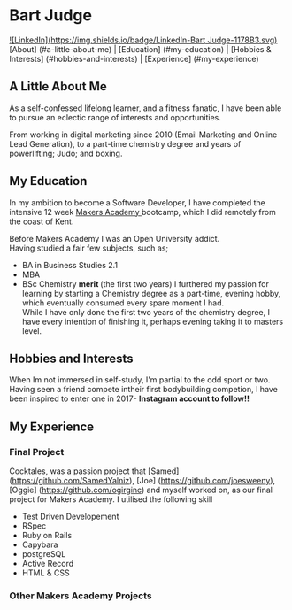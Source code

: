 # Bart Judge 
[![LinkedIn](https://img.shields.io/badge/LinkedIn-Bart Judge-1178B3.svg)](https://uk.linkedin.com/in/bartholomewjudge)
[About] (#a-little-about-me) | [Education] (#my-education) | [Hobbies & Interests] (#hobbies-and-interests) | [Experience] (#my-experience) 

## A Little About Me
 As a self-confessed lifelong learner, and a fitness fanatic, I have been able to pursue an eclectic range of interests and opportunities.

 From working in digital marketing since 2010 (Email Marketing and Online Lead Generation), to a part-time chemistry degree and years of powerlifting; Judo; and boxing.  

 

## My Education

In my ambition to become a Software Developer, I have completed the intensive 12 week <a href="http://www.makersacademy.com/" target="_blank"> Makers Academy </a> bootcamp, which I did remotely from the coast of Kent.

Before Makers Academy I was an Open University addict. <br>
Having studied a fair few subjects, such as; <br>
  - BA in Business Studies 2.1
  - MBA
  - BSc Chemistry <b> merit </b> (the first two years) 
 I furthered my passion for learning by starting a Chemistry degree as a part-time, evening hobby, which eventually consumed every spare moment I had. <br>
 While I have only done the first two years of the chemistry degree, I have every intention of finishing it, perhaps evening taking it to masters level. <br>



## Hobbies and Interests
 When Im not immersed in self-study, I'm partial to the odd sport or two.
 Having seen a friend compete intheir first bodybuilding competion, I have been inspired to enter one in 2017- <b> Instagram account to follow!! </b>

## My Experience

### Final Project

Cocktales, was a passion project that [Samed] (https://github.com/SamedYalniz), [Joe] (https://github.com/joesweeny), [Oggie] (https://github.com/ogirginc) and myself worked on, as our final project for Makers Academy.
I utilised the following skill 
 - Test Driven Developement
 - RSpec
 - Ruby on Rails
 - Capybara
 - postgreSQL
 - Active Record
 - HTML & CSS 

### Other Makers Academy Projects 
